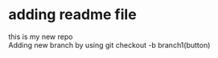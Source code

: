 # adding readme file 
this is my new repo
<br>
Adding new branch by using git checkout -b branch1(button)